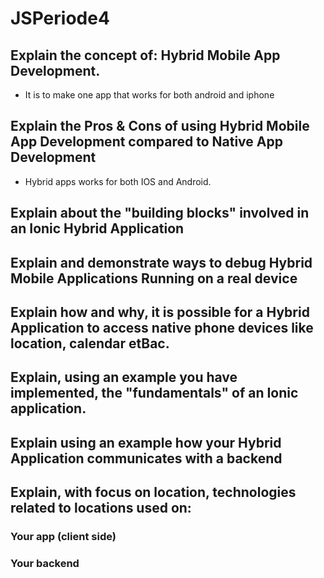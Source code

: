 # JSPeriode4
## Explain the concept of: Hybrid Mobile App Development.
- It is to make one app that works for both android and iphone
## Explain the Pros & Cons of using Hybrid Mobile App Development compared to Native App Development
- Hybrid apps works for both IOS and Android.
## Explain about the "building blocks" involved in an Ionic Hybrid Application
## Explain and demonstrate ways to debug Hybrid Mobile Applications Running on a real device
## Explain how and why, it is possible for a Hybrid Application to access native phone devices like location, calendar etBac. 
## Explain, using an example you have implemented, the "fundamentals" of an Ionic application.
## Explain using an example how your Hybrid Application communicates with a backend 
## Explain, with focus on location, technologies related to locations used on:
### Your app (client side)
### Your backend
